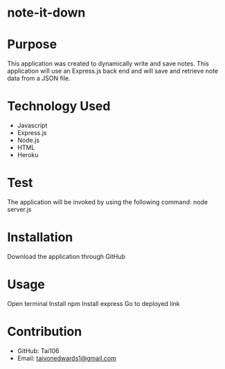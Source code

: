 # note-it-down  

# Purpose
This application was created to dynamically write and save notes. This application will use an Express.js back end and will save and retrieve note data from a JSON file.

# Technology Used
* Javascript
* Express.js
* Node.js
* HTML
* Heroku

# Test
The application will be invoked by using the following command:
node server.js

# Installation
Download the application through GitHub 

# Usage
Open terminal
Install npm
Install express
Go to deployed link 

# Contribution
* GitHub: Tai106
* Email: taivonedwards1@gmail.com
